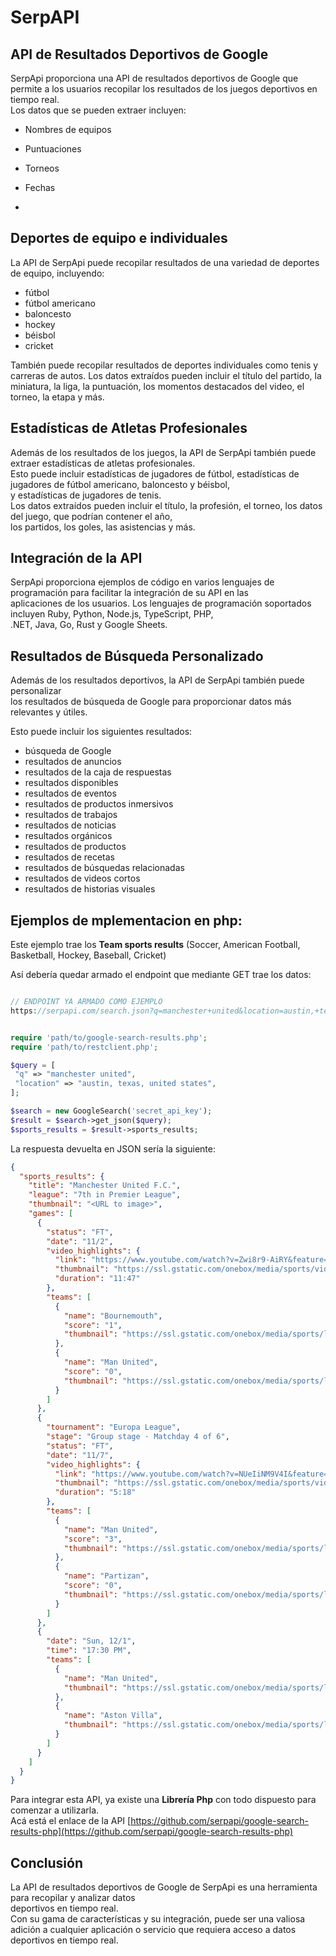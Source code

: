 

# SerpAPI 

## API de Resultados Deportivos de Google  


SerpApi proporciona una API de resultados deportivos de Google que permite a los usuarios recopilar los resultados de los juegos deportivos en tiempo real.  
Los datos que se pueden extraer incluyen:

  - Nombres de equipos  
  - Puntuaciones  
  - Torneos  
  - Fechas

  - 

## Deportes de equipo e individuales   

La API de SerpApi puede recopilar resultados de una variedad de deportes de equipo, incluyendo:  
- fútbol  
- fútbol americano  
- baloncesto  
- hockey  
- béisbol  
- cricket



También puede recopilar resultados de deportes individuales como tenis y carreras de autos. Los datos extraídos pueden incluir el título del partido, la miniatura, la liga, la puntuación, los momentos destacados del video, el torneo, la etapa y más.  

## Estadísticas de Atletas Profesionales  

Además de los resultados de los juegos, la API de SerpApi también puede extraer estadísticas de atletas profesionales.   
Esto puede incluir estadísticas de jugadores de fútbol, estadísticas de jugadores de fútbol americano, baloncesto y béisbol,   
y estadísticas de jugadores de tenis.    
Los datos extraídos pueden incluir el título, la profesión, el torneo, los datos del juego, que podrían contener el año,  
los partidos, los goles, las asistencias y más.  




## Integración de la API  

SerpApi proporciona ejemplos de código en varios lenguajes de programación para facilitar la integración de su API en las   
aplicaciones de los usuarios. Los lenguajes de programación soportados incluyen Ruby, Python, Node.js, TypeScript, PHP,  
.NET, Java, Go, Rust y Google Sheets.  



## Resultados de Búsqueda Personalizado  

Además de los resultados deportivos, la API de SerpApi también puede personalizar    
los resultados de búsqueda de Google para proporcionar datos más relevantes y útiles. 

Esto puede incluir los siguientes resultados:   
- búsqueda de Google
- resultados de anuncios
- resultados de la caja de respuestas
- resultados disponibles
- resultados de eventos
- resultados de productos inmersivos
- resultados de trabajos
- resultados de noticias
- resultados orgánicos
- resultados de productos
- resultados de recetas
- resultados de búsquedas relacionadas
- resultados de videos cortos  
- resultados de historias visuales


## Ejemplos de mplementacion en php: 

Este ejemplo trae los __Team sports results__ (Soccer, American Football, Basketball, Hockey, Baseball, Cricket)

Así debería quedar armado el endpoint que mediante GET trae los datos:
```php

// ENDPOINT YA ARMADO COMO EJEMPLO
https://serpapi.com/search.json?q=manchester+united&location=austin,+texas,+united+states


require 'path/to/google-search-results.php';
require 'path/to/restclient.php';

$query = [
 "q" => "manchester united",
 "location" => "austin, texas, united states",
];

$search = new GoogleSearch('secret_api_key');
$result = $search->get_json($query);
$sports_results = $result->sports_results;
```

La respuesta devuelta en JSON sería la siguiente:
```json
{
  "sports_results": {
    "title": "Manchester United F.C.",
    "league": "7th in Premier League",
    "thumbnail": "<URL to image>",
    "games": [
      {
        "status": "FT",
        "date": "11/2",
        "video_highlights": {
          "link": "https://www.youtube.com/watch?v=Zwi8r9-AiRY&feature=onebox",
          "thumbnail": "https://ssl.gstatic.com/onebox/media/sports/videos/epl/24ayiXg57nzlM5Zo_192x108.jpg",
          "duration": "11:47"
        },
        "teams": [
          {
            "name": "Bournemouth",
            "score": "1",
            "thumbnail": "https://ssl.gstatic.com/onebox/media/sports/logos/IcOt-hrK04B-RlRwI3R0yA_48x48.png"
          },
          {
            "name": "Man United",
            "score": "0",
            "thumbnail": "https://ssl.gstatic.com/onebox/media/sports/logos/udQ6ns69PctCv143h-GeYw_48x48.png"
          }
        ]
      },
      {
        "tournament": "Europa League",
        "stage": "Group stage · Matchday 4 of 6",
        "status": "FT",
        "date": "11/7",
        "video_highlights": {
          "link": "https://www.youtube.com/watch?v=NUeIiNM9V4I&feature=onebox",
          "thumbnail": "https://ssl.gstatic.com/onebox/media/sports/videos/uefa/mzJiND9g3FxiJLj3_192x108.jpg",
          "duration": "5:18"
        },
        "teams": [
          {
            "name": "Man United",
            "score": "3",
            "thumbnail": "https://ssl.gstatic.com/onebox/media/sports/logos/udQ6ns69PctCv143h-GeYw_48x48.png"
          },
          {
            "name": "Partizan",
            "score": "0",
            "thumbnail": "https://ssl.gstatic.com/onebox/media/sports/logos/v_bEGhgMcIRbc7HdzgY1sw_48x48.png"
          }
        ]
      },
      {
        "date": "Sun, 12/1",
        "time": "17:30 PM",
        "teams": [
          {
            "name": "Man United",
            "thumbnail": "https://ssl.gstatic.com/onebox/media/sports/logos/udQ6ns69PctCv143h-GeYw_48x48.png"
          },
          {
            "name": "Aston Villa",
            "thumbnail": "https://ssl.gstatic.com/onebox/media/sports/logos/uyNNelfnFvCEnsLrUL-j2Q_48x48.png"
          }
        ]
      }
    ]
  }
}
```


Para integrar esta API, ya existe una __Librería Php__ con todo dispuesto para comenzar a utilizarla.   
Acá está el enlace de la API [https://github.com/serpapi/google-search-results-php](https://github.com/serpapi/google-search-results-php)  




 

## Conclusión  

La API de resultados deportivos de Google de SerpApi es una herramienta para recopilar y analizar datos  
deportivos en tiempo real.   
Con su gama de características y su integración, puede ser una valiosa adición a cualquier aplicación o servicio que requiera acceso a datos deportivos en tiempo real.    

